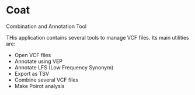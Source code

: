 # Coat
Combination and Annotation Tool

THis application contains several tools to manage VCF files. Its main utilities are:

- Open VCF files
- Annotate using VEP
- Annotate LFS (Low Frequency Synonym)
- Export as TSV
- Combine several VCF files
- Make Poirot analysis
